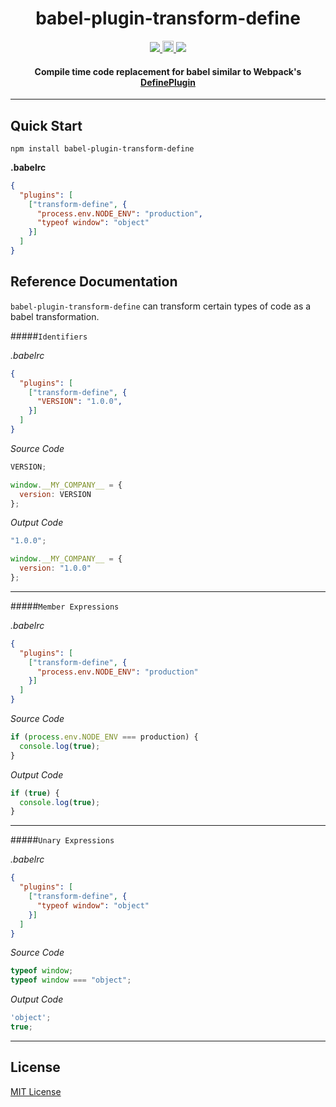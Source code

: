<h1 align="center">babel-plugin-transform-define</h1>

<p align="center">
  <a title='Build Status' href="https://raw.githubusercontent.com/FormidableLabs/babel-plugin-transform-define/master/LICENSE">
    <img src='https://img.shields.io/badge/license-MIT-blue.svg?style=flat-square' />
  </a>
  <a href="https://badge.fury.io/js/babel-plugin-transform-define">
    <img src="https://badge.fury.io/js/babel-plugin-transform-define.svg" alt="npm version" height="18">
  </a>
  <a href='http://travis-ci.org/FormidableLabs/babel-plugin-transform-define'>
    <img src='https://secure.travis-ci.org/FormidableLabs/babel-plugin-transform-define.svg?branch=master' />
  </a>
</p>

<h4 align="center">
  Compile time code replacement for babel similar to Webpack's <a href='https://github.com/webpack/docs/wiki/list-of-plugins#defineplugin'>DefinePlugin</a>
</h4>

***

## Quick Start

```shell
npm install babel-plugin-transform-define
```

**.babelrc**

```json
{
  "plugins": [
    ["transform-define", {
      "process.env.NODE_ENV": "production",
      "typeof window": "object"
    }]
  ]
}
```

## Reference Documentation

`babel-plugin-transform-define` can transform certain types of code as a babel transformation.

#####`Identifiers`

*.babelrc*
```json
{
  "plugins": [
    ["transform-define", {
      "VERSION": "1.0.0",
    }]
  ]
}
```

*Source Code*
```js
VERSION;

window.__MY_COMPANY__ = {
  version: VERSION
};
```

*Output Code*
```js
"1.0.0";

window.__MY_COMPANY__ = {
  version: "1.0.0"
};
```
***
#####`Member Expressions`

*.babelrc*
```json
{
  "plugins": [
    ["transform-define", {
      "process.env.NODE_ENV": "production"
    }]
  ]
}
```

*Source Code*
```js
if (process.env.NODE_ENV === production) {
  console.log(true);
}
```

*Output Code*
```js
if (true) {
  console.log(true);
}
```
***
#####`Unary Expressions`

*.babelrc*
```json
{
  "plugins": [
    ["transform-define", {
      "typeof window": "object"
    }]
  ]
}
```

*Source Code*
```js
typeof window;
typeof window === "object";
```

*Output Code*
```js
'object';
true;
```


***

## License

[MIT License](http://opensource.org/licenses/MIT)
